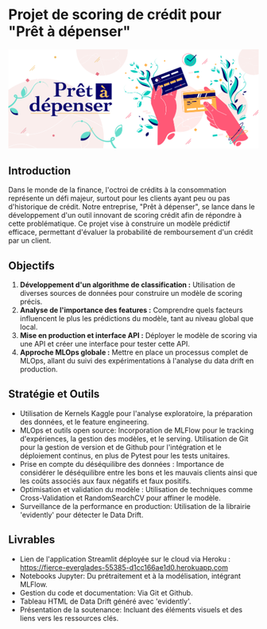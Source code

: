 # Projet de scoring de crédit pour "Prêt à dépenser"

![Image d'illustration](https://github.com/MarionDed02/Projet_7/raw/main/16794938722698_Data_Scientist-P7-01-banner.png)

## Introduction
Dans le monde de la finance, l'octroi de crédits à la consommation représente un défi majeur, surtout pour les clients ayant peu ou pas d'historique de crédit. Notre entreprise, "Prêt à dépenser", se lance dans le développement d'un outil innovant de scoring crédit afin de répondre à cette problématique. Ce projet vise à construire un modèle prédictif efficace, permettant d'évaluer la probabilité de remboursement d'un crédit par un client.

## Objectifs
1. **Développement d'un algorithme de classification :** Utilisation de diverses sources de données pour construire un modèle de scoring précis.
2. **Analyse de l'importance des features :** Comprendre quels facteurs influencent le plus les prédictions du modèle, tant au niveau global que local.
3. **Mise en production et interface API :** Déployer le modèle de scoring via une API et créer une interface pour tester cette API.
4. **Approche MLOps globale :** Mettre en place un processus complet de MLOps, allant du suivi des expérimentations à l'analyse du data drift en production.

## Stratégie et Outils
- Utilisation de Kernels Kaggle pour l'analyse exploratoire, la préparation des données, et le feature engineering.
- MLOps et outils open source: Incorporation de MLFlow pour le tracking d'expériences, la gestion des modèles, et le serving. Utilisation de Git pour la gestion de version et de Github pour l'intégration et le déploiement continus, en plus de Pytest pour les tests unitaires.
- Prise en compte du déséquilibre des données : Importance de considérer le déséquilibre entre les bons et les mauvais clients ainsi que les coûts associés aux faux négatifs et faux positifs.
- Optimisation et validation du modèle : Utilisation de techniques comme Cross-Validation et RandomSearchCV pour affiner le modèle.
- Surveillance de la performance en production: Utilisation de la librairie 'evidently' pour détecter le Data Drift.

## Livrables
- Lien de l'application Streamlit déployée sur le cloud via Heroku : https://fierce-everglades-55385-d1cc166ae1d0.herokuapp.com
- Notebooks Jupyter: Du prétraitement et à la modélisation, intégrant MLFlow.
- Gestion du code et documentation: Via Git et Github.
- Tableau HTML de Data Drift généré avec 'evidently'.
- Présentation de la soutenance: Incluant des éléments visuels et des liens vers les ressources clés.
